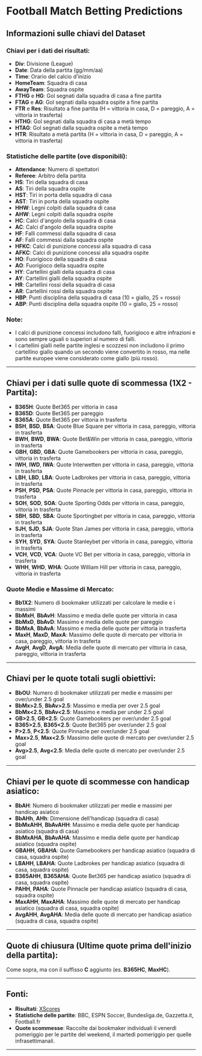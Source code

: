 # Football Match Betting Predictions

## Informazioni sulle chiavi del Dataset

### Chiavi per i dati dei risultati:

- **Div**: Divisione (League)
- **Date**: Data della partita (gg/mm/aa)
- **Time**: Orario del calcio d'inizio
- **HomeTeam**: Squadra di casa
- **AwayTeam**: Squadra ospite
- **FTHG** e **HG**: Gol segnati dalla squadra di casa a fine partita
- **FTAG** e **AG**: Gol segnati dalla squadra ospite a fine partita
- **FTR** e **Res**: Risultato a fine partita (H = vittoria in casa, D = pareggio, A = vittoria in trasferta)
- **HTHG**: Gol segnati dalla squadra di casa a metà tempo
- **HTAG**: Gol segnati dalla squadra ospite a metà tempo
- **HTR**: Risultato a metà partita (H = vittoria in casa, D = pareggio, A = vittoria in trasferta)

### Statistiche delle partite (ove disponibili):

- **Attendance**: Numero di spettatori
- **Referee**: Arbitro della partita
- **HS**: Tiri della squadra di casa
- **AS**: Tiri della squadra ospite
- **HST**: Tiri in porta della squadra di casa
- **AST**: Tiri in porta della squadra ospite
- **HHW**: Legni colpiti dalla squadra di casa
- **AHW**: Legni colpiti dalla squadra ospite
- **HC**: Calci d'angolo della squadra di casa
- **AC**: Calci d'angolo della squadra ospite
- **HF**: Falli commessi dalla squadra di casa
- **AF**: Falli commessi dalla squadra ospite
- **HFKC**: Calci di punizione concessi alla squadra di casa
- **AFKC**: Calci di punizione concessi alla squadra ospite
- **HO**: Fuorigioco della squadra di casa
- **AO**: Fuorigioco della squadra ospite
- **HY**: Cartellini gialli della squadra di casa
- **AY**: Cartellini gialli della squadra ospite
- **HR**: Cartellini rossi della squadra di casa
- **AR**: Cartellini rossi della squadra ospite
- **HBP**: Punti disciplina della squadra di casa (10 = giallo, 25 = rosso)
- **ABP**: Punti disciplina della squadra ospite (10 = giallo, 25 = rosso)

### Note:
- I calci di punizione concessi includono falli, fuorigioco e altre infrazioni e sono sempre uguali o superiori al numero di falli.
- I cartellini gialli nelle partite inglesi e scozzesi non includono il primo cartellino giallo quando un secondo viene convertito in rosso, ma nelle partite europee viene considerato come giallo (più rosso).

---

## Chiavi per i dati sulle quote di scommessa (1X2 - Partita):

- **B365H**: Quote Bet365 per vittoria in casa
- **B365D**: Quote Bet365 per pareggio
- **B365A**: Quote Bet365 per vittoria in trasferta
- **BSH**, **BSD**, **BSA**: Quote Blue Square per vittoria in casa, pareggio, vittoria in trasferta
- **BWH**, **BWD**, **BWA**: Quote Bet&Win per vittoria in casa, pareggio, vittoria in trasferta
- **GBH**, **GBD**, **GBA**: Quote Gamebookers per vittoria in casa, pareggio, vittoria in trasferta
- **IWH**, **IWD**, **IWA**: Quote Interwetten per vittoria in casa, pareggio, vittoria in trasferta
- **LBH**, **LBD**, **LBA**: Quote Ladbrokes per vittoria in casa, pareggio, vittoria in trasferta
- **PSH**, **PSD**, **PSA**: Quote Pinnacle per vittoria in casa, pareggio, vittoria in trasferta
- **SOH**, **SOD**, **SOA**: Quote Sporting Odds per vittoria in casa, pareggio, vittoria in trasferta
- **SBH**, **SBD**, **SBA**: Quote Sportingbet per vittoria in casa, pareggio, vittoria in trasferta
- **SJH**, **SJD**, **SJA**: Quote Stan James per vittoria in casa, pareggio, vittoria in trasferta
- **SYH**, **SYD**, **SYA**: Quote Stanleybet per vittoria in casa, pareggio, vittoria in trasferta
- **VCH**, **VCD**, **VCA**: Quote VC Bet per vittoria in casa, pareggio, vittoria in trasferta
- **WHH**, **WHD**, **WHA**: Quote William Hill per vittoria in casa, pareggio, vittoria in trasferta

### Quote Medie e Massime di Mercato:

- **Bb1X2**: Numero di bookmaker utilizzati per calcolare le medie e i massimi
- **BbMxH**, **BbAvH**: Massimo e media delle quote per vittoria in casa
- **BbMxD**, **BbAvD**: Massimo e media delle quote per pareggio
- **BbMxA**, **BbAvA**: Massimo e media delle quote per vittoria in trasferta
- **MaxH**, **MaxD**, **MaxA**: Massimo delle quote di mercato per vittoria in casa, pareggio, vittoria in trasferta
- **AvgH**, **AvgD**, **AvgA**: Media delle quote di mercato per vittoria in casa, pareggio, vittoria in trasferta

---

## Chiavi per le quote totali sugli obiettivi:

- **BbOU**: Numero di bookmaker utilizzati per medie e massimi per over/under 2.5 goal
- **BbMx>2.5**, **BbAv>2.5**: Massimo e media per over 2.5 goal
- **BbMx<2.5**, **BbAv<2.5**: Massimo e media per under 2.5 goal
- **GB>2.5**, **GB<2.5**: Quote Gamebookers per over/under 2.5 goal
- **B365>2.5**, **B365<2.5**: Quote Bet365 per over/under 2.5 goal
- **P>2.5**, **P<2.5**: Quote Pinnacle per over/under 2.5 goal
- **Max>2.5**, **Max<2.5**: Massimo delle quote di mercato per over/under 2.5 goal
- **Avg>2.5**, **Avg<2.5**: Media delle quote di mercato per over/under 2.5 goal

---

## Chiavi per le quote di scommesse con handicap asiatico:

- **BbAH**: Numero di bookmaker utilizzati per medie e massimi per handicap asiatico
- **BbAHh**, **AHh**: Dimensione dell'handicap (squadra di casa)
- **BbMxAHH**, **BbAvAHH**: Massimo e media delle quote per handicap asiatico (squadra di casa)
- **BbMxAHA**, **BbAvAHA**: Massimo e media delle quote per handicap asiatico (squadra ospite)
- **GBAHH**, **GBAHA**: Quote Gamebookers per handicap asiatico (squadra di casa, squadra ospite)
- **LBAHH**, **LBAHA**: Quote Ladbrokes per handicap asiatico (squadra di casa, squadra ospite)
- **B365AHH**, **B365AHA**: Quote Bet365 per handicap asiatico (squadra di casa, squadra ospite)
- **PAHH**, **PAHA**: Quote Pinnacle per handicap asiatico (squadra di casa, squadra ospite)
- **MaxAHH**, **MaxAHA**: Massimo delle quote di mercato per handicap asiatico (squadra di casa, squadra ospite)
- **AvgAHH**, **AvgAHA**: Media delle quote di mercato per handicap asiatico (squadra di casa, squadra ospite)

---

## Quote di chiusura (Ultime quote prima dell'inizio della partita):

Come sopra, ma con il suffisso **C** aggiunto (es. **B365HC**, **MaxHC**).

---

## Fonti:

- **Risultati**: [XScores](http://www.xscores.com)
- **Statistiche delle partite**: BBC, ESPN Soccer, Bundesliga.de, Gazzetta.it, Football.fr
- **Quote scommesse**: Raccolte dai bookmaker individuali il venerdì pomeriggio per le partite del weekend, il martedì pomeriggio per quelle infrasettimanali.

---
